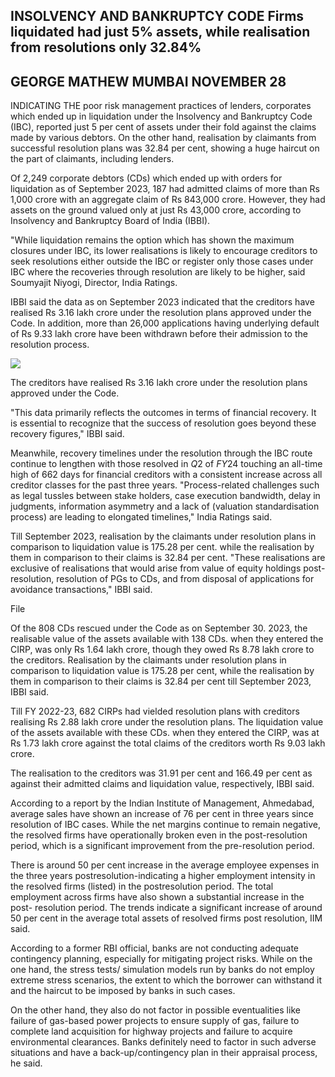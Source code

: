 ## INSOLVENCY AND BANKRUPTCY CODE Firms liquidated had just 5% assets, while realisation from resolutions only 32.84%

## **GEORGE MATHEW** MUMBAI NOVEMBER 28

INDICATING THE poor risk management practices of lenders, corporates which ended up in liquidation under the Insolvency and Bankruptcy Code (IBC), reported just 5 per cent of assets under their fold against the claims made by various debtors. On the other hand, realisation by claimants from successful resolution plans was 32.84 per cent, showing a huge haircut on the part of claimants, including lenders.

Of 2,249 corporate debtors (CDs) which ended up with orders for liquidation as of September 2023, 187 had admitted claims of more than Rs 1,000 crore with an aggregate claim of Rs 843,000 crore. However, they had assets on the ground valued only at just Rs 43,000 crore, according to Insolvency and Bankruptcy Board of India (IBBI).

"While liquidation remains the option which has shown the maximum closures under IBC, its lower realisations is likely to encourage creditors to seek resolutions either outside the IBC or register only those cases under IBC where the recoveries through resolution are likely to be higher, said Soumyajit Niyogi, Director, India Ratings.

IBBI said the data as on September 2023 indicated that the creditors have realised Rs 3.16 lakh crore under the resolution plans approved under the Code. In addition, more than 26,000 applications having underlying default of Rs 9.33 lakh crore have been withdrawn before their admission to the resolution process.

![](_page_0_Picture_6.jpeg)

The creditors have realised Rs 3.16 lakh crore under the resolution plans approved under the Code.

"This data primarily reflects the outcomes in terms of financial recovery. It is essential to recognize that the success of resolution goes beyond these recovery figures," IBBI said.

Meanwhile, recovery timelines under the resolution through the IBC route continue to lengthen with those resolved in  $Q2$  of  $FY24$ touching an all-time high of 662 days for financial creditors with a consistent increase across all creditor classes for the past three years. "Process-related challenges such as legal tussles between stake holders, case execution bandwidth, delay in judgments, information asymmetry and a lack of (valuation standardisation process) are leading to elongated timelines," India Ratings said.

Till September 2023, realisation by the claimants under resolution plans in comparison to liquidation value is 175.28 per cent. while the realisation by them in comparison to their claims is 32.84 per cent. "These realisations are exclusive of realisations that would arise from value of equity holdings post-resolution, resolution of PGs to CDs, and from disposal of applications for avoidance transactions," IBBI said.

File

Of the 808 CDs rescued under the Code as on September 30. 2023, the realisable value of the assets available with 138 CDs. when they entered the CIRP, was only Rs 1.64 lakh crore, though they owed Rs 8.78 lakh crore to the creditors. Realisation by the claimants under resolution plans in comparison to liquidation value is 175.28 per cent, while the realisation by them in comparison to their claims is 32.84 per cent till September 2023, IBBI said.

Till FY 2022-23, 682 CIRPs had vielded resolution plans with creditors realising Rs 2.88 lakh crore under the resolution plans. The liquidation value of the assets available with these CDs. when they entered the CIRP, was at Rs 1.73 lakh crore against the total claims of the creditors worth Rs 9.03 lakh crore.

The realisation to the creditors was 31.91 per cent and 166.49 per cent as against their admitted claims and liquidation value, respectively, IBBI said.

According to a report by the Indian Institute of Management, Ahmedabad, average sales have shown an increase of 76 per cent in three years since resolution of IBC cases. While the net margins continue to remain negative, the resolved firms have operationally broken even in the post-resolution period, which is a significant improvement from the pre-resolution period.

There is around 50 per cent increase in the average employee expenses in the three years postresolution-indicating a higher employment intensity in the resolved firms (listed) in the postresolution period. The total employment across firms have also shown a substantial increase in the post- resolution period. The trends indicate a significant increase of around 50 per cent in the average total assets of resolved firms post resolution, IIM said.

According to a former RBI official, banks are not conducting adequate contingency planning, especially for mitigating project risks. While on the one hand, the stress tests/ simulation models run by banks do not employ extreme stress scenarios, the extent to which the borrower can withstand it and the haircut to be imposed by banks in such cases.

On the other hand, they also do not factor in possible eventualities like failure of gas-based power projects to ensure supply of gas, failure to complete land acquisition for highway projects and failure to acquire environmental clearances. Banks definitely need to factor in such adverse situations and have a back-up/contingency plan in their appraisal process, he said.